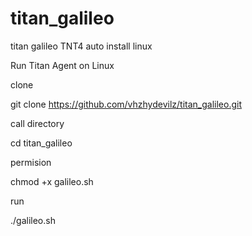 # titan_galileo

titan galileo TNT4 auto install linux

Run Titan Agent on Linux

clone

git clone https://github.com/vhzhydevilz/titan_galileo.git

call directory 

cd titan_galileo

permision

chmod +x galileo.sh

run

./galileo.sh
